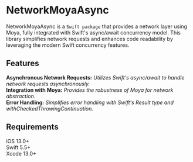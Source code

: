 # NetworkMoyaAsync <br>
NetworkMoyaAsync is a `Swift package` that provides a network layer using Moya, fully integrated with Swift's async/await concurrency model. This library simplifies network requests and enhances code readability by leveraging the modern Swift concurrency features.

## Features
**Asynchronous Network Requests:** *Utilizes Swift's async/await to handle network requests asynchronously.  <br>*
**Integration with Moya:** *Provides the robustness of Moya for network abstraction. <br>*
**Error Handling:** *Simplifies error handling with Swift's Result type and withCheckedThrowingContinuation. <br>*
## Requirements
iOS 13.0+ <br>
Swift 5.5+ <br>
Xcode 13.0+ <br>
